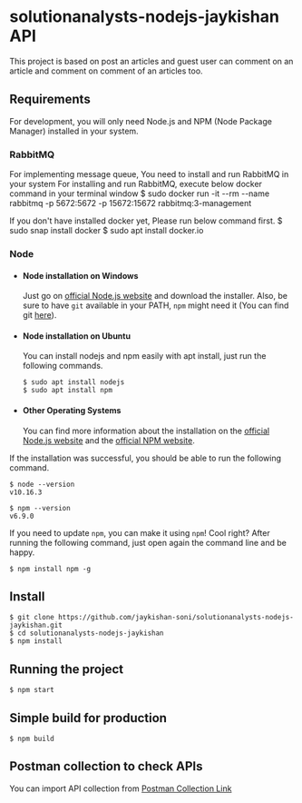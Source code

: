 # solutionanalysts-nodejs-jaykishan API

This project is based on post an articles and guest user can comment on an article and comment on comment of an articles too.

## Requirements

For development, you will only need Node.js and NPM (Node Package Manager) installed in your system.

### RabbitMQ

For implementing message queue, You need to install and run RabbitMQ in your system
For installing and run RabbitMQ, execute below docker command in your terminal window
      $ sudo docker run -it --rm --name rabbitmq -p 5672:5672 -p 15672:15672 rabbitmq:3-management

If you don't have installed docker yet, Please run below command first.
    $ sudo snap install docker
    $ sudo apt  install docker.io

### Node

- #### Node installation on Windows

  Just go on [official Node.js website](https://nodejs.org/) and download the installer.
  Also, be sure to have `git` available in your PATH, `npm` might need it (You can find git [here](https://git-scm.com/)).

- #### Node installation on Ubuntu

  You can install nodejs and npm easily with apt install, just run the following commands.

      $ sudo apt install nodejs
      $ sudo apt install npm

- #### Other Operating Systems
  You can find more information about the installation on the [official Node.js website](https://nodejs.org/) and the [official NPM website](https://npmjs.org/).

If the installation was successful, you should be able to run the following command.

    $ node --version
    v10.16.3

    $ npm --version
    v6.9.0

If you need to update `npm`, you can make it using `npm`! Cool right? After running the following command, just open again the command line and be happy.

    $ npm install npm -g

###

## Install

    $ git clone https://github.com/jaykishan-soni/solutionanalysts-nodejs-jaykishan.git
    $ cd solutionanalysts-nodejs-jaykishan
    $ npm install

## Running the project

    $ npm start

## Simple build for production

    $ npm build

## Postman collection to check APIs
  You can import API collection from [Postman Collection Link](https://www.getpostman.com/collections/612cd85417ba1310aab7)